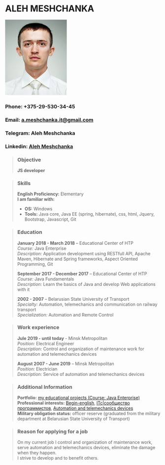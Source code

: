 # ALEH MESHCHANKA
![photo Aleh Meshchanka](https://raw.githubusercontent.com/ameshchanka/rsschool-cv/gh-pages/img/photo-cv-AlehMeshchanka.jpg "photo Aleh Meshchanka")

### Phone:     +375-29-530-34-45
### Email:     a.meshchanka.it@gmail.com
### Telegram:  Aleh Meshchanka	
### Linkedin:  [Aleh Meshchanka](https://goo.gl/F2U1oW)
 
 
> ### Objective
>   
> **JS developer**
 
 
> ### Skills
>
> **English Proficiency:**     Elementary   
> **I am familiar with:**
> - **OS:**   Windows
> - **Tools:**   Java core, Java EE (spring, hibernate), css, html, Jquery, Bootstrap, Javascript, Git
    
   
> ### Education
>   
> **January 2018 - March 2018** – Educational Center of HTP   
> *Course:* Java Enterprise   
> *Description:* Application development using RESTfull API, Apache Maven, Hibernate and Spring frameworks, Aspect Oriented Programming, Git   
>   
> **September 2017 - December 2017** – Educational Center of HTP   
> *Course:*          Java Fundamentals   
> *Description:*     Learn the basics of Java and develop Web applications with it   
>   
> **2002 - 2007** – Belarusian State University of Transport   
> *Specialty:*       Automation, telemechanics and communication on railway transport   
> *Specialization:*  Automation and Remote Control   
   
   
> ### Work experience
>   
> **Jule 2019 - until today** - Minsk Metropolitan   
> *Position:*     Electrical Engineer   
> *Description:*  Control and organization of maintenance work for automation and telemechanics devices   
>   
> **August 2007 - June 2019** – Minsk Metropolitan   
> *Position:*     Electrician   
> *Description:*  Service of automation and telemechanics devices   
>   
   
   
> ### Additional Information
>    
> **Portfolio:**                  [my educational projects (Course: Java Enterprise)](https://goo.gl/654qMR)     
> **Professional interests:**     [Begin-english](https://goo.gl/1gCspS), [ITc\|сообщество программистов](https://goo.gl/5L9pkE), [Automation and telemechanics devices](http://scbist.com/)    
> **Military obligation status:** officer reserve (graduated from the military department at Belarusian State University of Transport)    
>


> ### Reason for applying for a job    
> On my current job I control and organization of maintenance work, serve automation and telemechanics devices, eliminate the damage when they happen.   
> I strive to develop and to benefit others.    